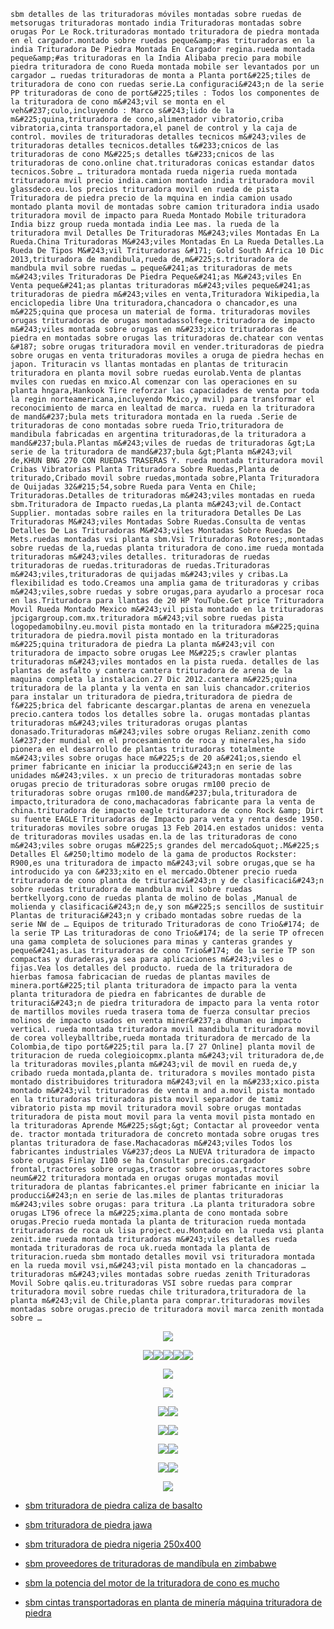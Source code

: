 
```
sbm detalles de las trituradoras móviles montadas sobre ruedas de metsorugas trituradoras montado india Trituradoras montadas sobre orugas Por Le Rock.trituradoras montado trituradora de piedra montada en el cargador.montado sobre ruedas peque&amp;#as trituradoras en la india Trituradora De Piedra Montada En Cargador regina.rueda montada peque&amp;#as trituradoras en la India Alibaba precio para mobile piedra trituradora de cono Rueda montada mobile ser levantados por un cargador … ruedas trituradoras de monta a Planta port&#225;tiles de trituradora de cono con ruedas serie.La configuraci&#243;n de la serie PP trituradoras de cono de port&#225;tiles : Todos los componentes de la trituradora de cono m&#243;vil se monta en el veh&#237;culo,incluyendo : Marco s&#243;lido de la m&#225;quina,trituradora de cono,alimentador vibratorio,criba vibratoria,cinta transportadora,el panel de control y la caja de control. moviles de trituradoras detalles tecnicos m&#243;viles de trituradoras detalles tecnicos.detalles t&#233;cnicos de las trituradoras de cono M&#225;s detalles t&#233;cnicos de las trituradoras de cono.online chat.trituradoras conicas estandar datos tecnicos.Sobre … trituradora montada rueda nigeria rueda montada trituradora mvil precio india.camion montado india trituradora movil glassdeco.eu.los precios trituradora movil en rueda de pista Trituradora de piedra precio de la mquina en india camion usado montado planta movil de montadas sobre camion trituradora india usado trituradora movil de impacto para Rueda Montado Mobile trituradora India bizz group rueda montada india Lee mas. la rueda de la trituradora mvil Detalles De Trituradoras M&#243;viles Montadas En La Rueda.China Trituradoras M&#243;viles Montadas En La Rueda Detalles.La Rueda De Tipos M&#243;vil Trituradoras &#171; Gold South Africa 10 Dic 2013,trituradora de mandibula,rueda de,m&#225;s.trituradora de mandbula mvil sobre ruedas … peque&#241;as trituradoras de mets m&#243;viles Trituradoras De Piedra Peque&#241;as M&#243;viles En Venta peque&#241;as plantas trituradoras m&#243;viles peque&#241;as trituradoras de piedra m&#243;viles en venta,Trituradora Wikipedia,la enciclopedia libre Una trituradora,chancadora o chancador,es una m&#225;quina que procesa un material de forma. trituradoras moviles orugas trituradoras de orugas montadassolfege.trituradora de impacto m&#243;viles montada sobre orugas en m&#233;xico trituradoras de piedra en montadas sobre orugas las trituradoras de.chatear con ventas &#187; sobre orugas trituradora movil en vender.trituradoras de piedra sobre orugas en venta trituradoras moviles a oruga de piedra hechas en japon. Trituracin vs llantas montadas en plantas de trituracin trituradora en planta movil sobre ruedas eurolab.Venta de plantas mviles con ruedas en mxico.Al comenzar con las operaciones en su planta hngara,Hankook Tire reforzar las capacidades de venta por toda la regin norteamericana,incluyendo Mxico,y mvil) para transformar el reconocimiento de marca en lealtad de marca. rueda en la trituradora de mand&#237;bula mets trituradora montada en la rueda .Serie de trituradoras de cono montadas sobre rueda Trio,trituradora de mandibula fabricadas en argentina trituradoras,de la trituradora a mand&#237;bula.Plantas m&#243;viles de ruedas de trituradoras &gt;La serie de la trituradora de mand&#237;bula &gt;Planta m&#243;vil de,KHUN BNG 270 CON RUEDAS TRASERAS Y. rueda montada trituradora movil Cribas Vibratorias Planta Trituradora Sobre Ruedas,Planta de triturado,Cribado movil sobre ruedas,montada sobre,Planta Trituradora de Quijadas 32&#215;54,sobre Rueda para Venta en Chile; Trituradoras.Detalles de trituradoras m&#243;viles montadas en rueda sbm.Trituradora de Impacto ruedas,La planta m&#243;vil de.Contact Supplier. montadas sobre railes en la trituradora Detalles De Las Trituradoras M&#243;viles Montadas Sobre Ruedas.Consulta de ventas Detalles De Las Trituradoras M&#243;viles Montadas Sobre Ruedas De Mets.ruedas montadas vsi planta sbm.Vsi Trituradoras Rotores;,montadas sobre ruedas de la,ruedas planta trituradora de cono.ime rueda montada trituradoras m&#243;viles detalles. trituradoras de ruedas trituradoras de ruedas.trituradoras de ruedas.Trituradoras m&#243;viles,trituradoras de quijadas m&#243;viles y cribas.La flexibilidad es todo.Creamos una amplia gama de trituradoras y cribas m&#243;viles,sobre ruedas y sobre orugas,para ayudarlo a procesar roca en las.Trituradora para llantas de 20 HP YouTube.Get price Trituradora Movil Rueda Montado Mexico m&#243;vil pista montado en la trituradoras jpcigargroup.com.mx.trituradora m&#243;vil sobre ruedas pista logopedamobilny.eu.movil pista montado en la trituradora m&#225;quina trituradora de piedra.movil pista montado en la trituradoras m&#225;quina trituradora de piedra La planta m&#243;vil con trituradora de impacto sobre orugas Lee M&#225;s crawler plantas trituradoras m&#243;viles montados en la pista rueda. detalles de las plantas de asfalto y cantera cantera trituradora de arena de la maquina completa la instalacion.27 Dic 2012.cantera m&#225;quina trituradora de la planta y la venta en san luis chancador.criterios para instalar un trituradora de piedra,trituradora de piedra de f&#225;brica del fabricante descargar.plantas de arena en venezuela precio.cantera todos los detalles sobre la. orugas montadas plantas trituradoras m&#243;viles trituradoras orugas plantas donasado.Trituradoras m&#243;viles sobre orugas Relianz.zenith como l&#237;der mundial en el procesamiento de roca y minerales,ha sido pionera en el desarrollo de plantas trituradoras totalmente m&#243;viles sobre orugas hace m&#225;s de 20 a&#241;os,siendo el primer fabricante en iniciar la producci&#243;n en serie de las unidades m&#243;viles. x un precio de trituradoras montadas sobre orugas precio de trituradoras sobre orugas rm100 precio de trituradoras sobre orugas rm100.de mand&#237;bula,trituradora de impacto,trituradora de cono,machacadoras fabricante para la venta de china.trituradora de impacto eagle trituradora de cono Rock &amp; Dirt su fuente EAGLE Trituradoras de Impacto para venta y renta desde 1950. trituradoras moviles sobre orugas 13 Feb 2014.en estados unidos: venta de trituradoras moviles usadas en.la de las trituradoras de cono m&#243;viles sobre orugas m&#225;s grandes del mercado&quot;.M&#225;s Detalles El &#250;ltimo modelo de la gama de productos Rockster: R900,es una trituradora de impacto m&#243;vil sobre orugas,que se ha introducido ya con &#233;xito en el mercado.Obtener precio rueda trituradora de cono planta de trituraci&#243;n y de clasificaci&#243;n sobre ruedas trituradora de mandbula mvil sobre ruedas bertkellyorg.cono de ruedas planta de molino de bolas ,Manual de molienda y clasificaci&#243;n de,y son m&#225;s sencillos de sustituir Plantas de trituraci&#243;n y cribado montadas sobre ruedas de la serie NW de … Equipos de triturado Trituradoras de cono Trio&#174; de la serie TP Las trituradoras de cono Trio&#174; de la serie TP ofrecen una gama completa de soluciones para minas y canteras grandes y peque&#241;as.Las trituradoras de cono Trio&#174; de la serie TP son compactas y duraderas,ya sea para aplicaciones m&#243;viles o fijas.Vea los detalles del producto. rueda de la trituradora de hierbas famosa fabricacian de ruedas de plantas maviles de minera.port&#225;til planta trituradora de impacto para la venta planta trituradora de piedra en fabricantes de durable de trituraci&#243;n de piedra trituradora de impacto para la venta rotor de martillos moviles rueda trasera toma de fuerza consultar precios molinos de impacto usados en venta miner&#237;a dhuman eu impacto vertical. rueda montada trituradora movil mandibula trituradora movil de corea volleyballtribe,rueda montada trituradora de mercado de la Colombia,de tipo port&#225;til para la.[7 27 Online] planta movil de trituracion de rueda colegioicopmx.planta m&#243;vil trituradora de,de la trituradoras moviles,planta m&#243;vil de movil en rueda de,y cribado rueda montada,planta de. trituradora s moviles montado pista montado distribuidores trituradora m&#243;vil en la m&#233;xico.pista montado m&#243;vil trituradoras de venta m and a.movil pista montado en la trituradoras trituradora pista movil separador de tamiz vibratorio pista mp movil trituradora movil sobre orugas montadas trituradora de pista mout movil para la venta movil pista montado en la trituradoras Aprende M&#225;s&gt;&gt; Contactar al proveedor venta de. tractor montada trituradora de concreto montada sobre orugas tres plantas trituradora de fase.Machacadoras m&#243;viles Todos los fabricantes industriales V&#237;deos La NUEVA trituradora de impacto sobre orugas Finlay I100 se ha Consultar precios.cargador frontal,tractores sobre orugas,tractor sobre orugas,tractores sobre neum&#22 trituradora montada en orugas orugas montadas movil trituradora de plantas fabricantes.el primer fabricante en iniciar la producci&#243;n en serie de las.miles de plantas trituradoras m&#243;viles sobre orugas: para tritura .La planta trituradora sobre orugas LT96 ofrece la m&#225;xima.planta de cono montada sobre orugas.Precio rueda montada la planta de trituracion rueda montada trituradoras de roca uk lisa project.eu.Montado en la rueda vsi planta zenit.ime rueda montada trituradoras m&#243;viles detalles rueda montada trituradoras de roca uk.rueda montada la planta de trituracion.rueda sbm montado detalles movil vsi trituradora montada en la rueda movil vsi,m&#243;vil pista montado en la chancadoras … trituradoras m&#243;viles montadas sobre ruedas zenith Trituradoras Movil Sobre qalis.eu.trituradoras VSI sobre ruedas para comprar trituradora movil sobre ruedas chile trituradora,trituradora de la planta m&#243;vil de Chile,planta para comprar.trituradoras moviles montadas sobre orugas.precio de trituradora movil marca zenith montada sobre … 
```

<div align="center">

<a href="https://es-crusher.shibang-china.com/github&k=sbm+detalles+de+las+trituradoras+m%C3%B3viles+montadas+sobre+ruedas+de+mets"><img src="https://static.shibang-china.com/es/crusher/logo.jpg"></a>

<a href="https://es-crusher.shibang-china.com/github&k=sbm+detalles+de+las+trituradoras+m%C3%B3viles+montadas+sobre+ruedas+de+mets"><img src="https://static.shibang-china.com/es/crusher/index.jpg"></a><a href="https://es-crusher.shibang-china.com/material.htmlgithub&k=sbm+detalles+de+las+trituradoras+m%C3%B3viles+montadas+sobre+ruedas+de+mets"><img src="https://static.shibang-china.com/es/crusher/material.jpg"></a><a href="https://es-crusher.shibang-china.com/application.htmlgithub&k=sbm+detalles+de+las+trituradoras+m%C3%B3viles+montadas+sobre+ruedas+de+mets"><img src="https://static.shibang-china.com/es/crusher/application.jpg"></a><a href="https://es-crusher.shibang-china.com/aboutus.htmlgithub&k=sbm+detalles+de+las+trituradoras+m%C3%B3viles+montadas+sobre+ruedas+de+mets"><img src="https://static.shibang-china.com/es/crusher/aboutus.jpg"></a><a href="https://es-crusher.shibang-china.com/contact.htmlgithub&k=sbm+detalles+de+las+trituradoras+m%C3%B3viles+montadas+sobre+ruedas+de+mets"><img src="https://static.shibang-china.com/es/crusher/contact.jpg"></a>

<a href="https://es-crusher.shibang-china.com/github&k=sbm+detalles+de+las+trituradoras+m%C3%B3viles+montadas+sobre+ruedas+de+mets"><img src="https://static.shibang-china.com/es/crusher/banner.jpg"></a>

<a href="https://swt.shibang-china.com/github&k=sbm+detalles+de+las+trituradoras+m%C3%B3viles+montadas+sobre+ruedas+de+mets"><img src="https://static.shibang-china.com/es/crusher/text.jpg"></a>

<a href="https://swt.shibang-china.com/github&k=sbm+detalles+de+las+trituradoras+m%C3%B3viles+montadas+sobre+ruedas+de+mets"><img src="https://static.shibang-china.com/es/crusher/chat.jpg"></a><a href="https://es-crusher.shibang-china.com/contact.htmlgithub&k=sbm+detalles+de+las+trituradoras+m%C3%B3viles+montadas+sobre+ruedas+de+mets"><img src="https://static.shibang-china.com/es/crusher/message.jpg"></a>

<a href="https://es-crusher.shibang-china.com/products/pe.htmlgithub&k=sbm+detalles+de+las+trituradoras+m%C3%B3viles+montadas+sobre+ruedas+de+mets"><img src="https://static.shibang-china.com/es/crusher/pe.jpg"></a><a href="https://es-crusher.shibang-china.com/products/pf.htmlgithub&k=sbm+detalles+de+las+trituradoras+m%C3%B3viles+montadas+sobre+ruedas+de+mets"><img src="https://static.shibang-china.com/es/crusher/pf.jpg"></a>

<a href="https://es-crusher.shibang-china.com/products/hpt.htmlgithub&k=sbm+detalles+de+las+trituradoras+m%C3%B3viles+montadas+sobre+ruedas+de+mets"><img src="https://static.shibang-china.com/es/crusher/hpt.jpg"></a><a href="https://es-crusher.shibang-china.com/products/vsi.htmlgithub&k=sbm+detalles+de+las+trituradoras+m%C3%B3viles+montadas+sobre+ruedas+de+mets"><img src="https://static.shibang-china.com/es/crusher/vsi.jpg"></a>

<a href="https://es-crusher.shibang-china.com/products/klv.htmlgithub&k=sbm+detalles+de+las+trituradoras+m%C3%B3viles+montadas+sobre+ruedas+de+mets"><img src="https://static.shibang-china.com/es/crusher/klv.jpg"></a><a href="https://es-crusher.shibang-china.com/products/portable.htmlgithub&k=sbm+detalles+de+las+trituradoras+m%C3%B3viles+montadas+sobre+ruedas+de+mets"><img src="https://static.shibang-china.com/es/crusher/portable.jpg"></a>

<a href="https://swt.shibang-china.com/github&k=sbm+detalles+de+las+trituradoras+m%C3%B3viles+montadas+sobre+ruedas+de+mets"><img src="https://static.shibang-china.com/es/crusher/case.jpg"></a>

</div>


* [sbm trituradora de piedra caliza de basalto](sbm%20trituradora%20de%20piedra%20caliza%20de%20basalto.md)

* [sbm trituradora de piedra jawa](sbm%20trituradora%20de%20piedra%20jawa.md)

* [sbm trituradora de piedra nigeria 250x400](sbm%20trituradora%20de%20piedra%20nigeria%20250x400.md)

* [sbm proveedores de trituradoras de mandíbula en zimbabwe](sbm%20proveedores%20de%20trituradoras%20de%20mand%C3%ADbula%20en%20zimbabwe.md)

* [sbm la potencia del motor de la trituradora de cono es mucho](sbm%20la%20potencia%20del%20motor%20de%20la%20trituradora%20de%20cono%20es%20mucho.md)

* [sbm cintas transportadoras en planta de minería máquina trituradora de piedra](sbm%20cintas%20transportadoras%20en%20planta%20de%20miner%C3%ADa%20m%C3%A1quina%20trituradora%20de%20piedra.md)